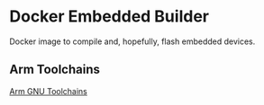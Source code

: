 # Docker Embedded Builder

Docker image to compile and, hopefully, flash embedded devices.

## Arm Toolchains

[Arm GNU Toolchains](https://developer.arm.com/Tools%20and%20Software/GNU%20Toolchain)

